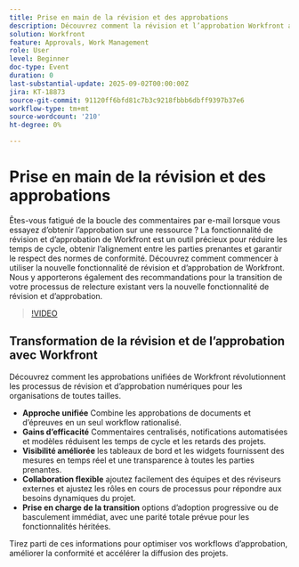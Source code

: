```yaml
---
title: Prise en main de la révision et des approbations
description: Découvrez comment la révision et l’approbation Workfront accélèrent les approbations de ressources, réduisent les boucles d’e-mail et garantissent la conformité grâce à une collaboration rationalisée.
solution: Workfront
feature: Approvals, Work Management
role: User
level: Beginner
doc-type: Event
duration: 0
last-substantial-update: 2025-09-02T00:00:00Z
jira: KT-18873
source-git-commit: 91120ff6bfd81c7b3c9218fbbb6dbff9397b37e6
workflow-type: tm+mt
source-wordcount: '210'
ht-degree: 0%

---
```



# Prise en main de la révision et des approbations

Êtes-vous fatigué de la boucle des commentaires par e-mail lorsque vous essayez d’obtenir l’approbation sur une ressource ? La fonctionnalité de révision et d’approbation de Workfront est un outil précieux pour réduire les temps de cycle, obtenir l’alignement entre les parties prenantes et garantir le respect des normes de conformité. Découvrez comment commencer à utiliser la nouvelle fonctionnalité de révision et d’approbation de Workfront. Nous y apporterons également des recommandations pour la transition de votre processus de relecture existant vers la nouvelle fonctionnalité de révision et d’approbation.

>[!VIDEO](https://video.tv.adobe.com/v/3471493/?learn=on&enablevpops)

## Transformation de la révision et de l’approbation avec Workfront

Découvrez comment les approbations unifiées de Workfront révolutionnent les processus de révision et d’approbation numériques pour les organisations de toutes tailles.

* **Approche unifiée** Combine les approbations de documents et d’épreuves en un seul workflow rationalisé.
* **Gains d’efficacité** Commentaires centralisés, notifications automatisées et modèles réduisent les temps de cycle et les retards des projets.
* **Visibilité améliorée** les tableaux de bord et les widgets fournissent des mesures en temps réel et une transparence à toutes les parties prenantes.
* **Collaboration flexible** ajoutez facilement des équipes et des réviseurs externes et ajustez les rôles en cours de processus pour répondre aux besoins dynamiques du projet.
* **Prise en charge de la transition** options d’adoption progressive ou de basculement immédiat, avec une parité totale prévue pour les fonctionnalités héritées.

Tirez parti de ces informations pour optimiser vos workflows d’approbation, améliorer la conformité et accélérer la diffusion des projets.﻿